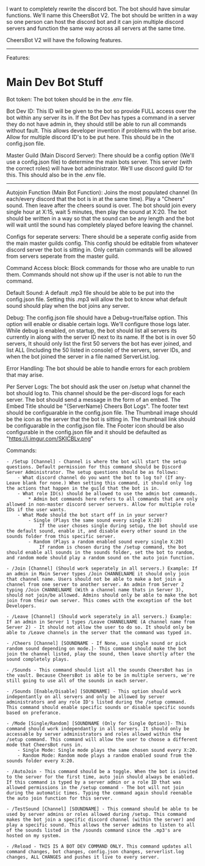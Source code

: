 I want to completely rewrite the discord bot. The bot should have simular functions. We'll name this CheersBot V2. The bot should be written in a way so one person can host the discord bot and it can join multiple discord servers and function the same way across all servers at the same time.

CheersBot V2 will have the following features.
___
Features:


# Main Dev Bot Stuff
Bot token: The bot token should be in the .env file.

Bot Dev ID: This ID will be given to the bot so provide FULL access over the bot within any server its in. If the Bot Dev has types a command in a server they do not have admin in, they should still be able to run all commands without fault. This allows developer invention if problems with the bot arise. Allow for multiple discord ID's to be put here. This should be in the config.json file.

Master Guild (Main Discord Server): There should be a config option (We'll use a config.json file) to determine the main bots server. This server (with the correct roles) will have bot administrator. We'll use discord guild ID for this. This should also be in the .env file.
___
Autojoin Function (Main Bot Function): Joins the most populated channel (In each/every discord that the bot is in at the same time). Play a "Cheers" sound. Then leave after the cheers sound is over. The bot should join every single hour at X:15, wait 5 minutes, then play the sound at X:20. The bot should be written in a way so that the sound can be any length and the bot will wait until the sound has completely played before leaving the channel.

Configs for seperate servers: There should be a seperate config aside from the main master guilds config. This config should be editable from whatever discord server the bot is sitting in. Only certain commands will be allowed from servers seperate from the master guild.

Command Access block: Block commands for those who are unable to run them. Commands should not show up if the user is not able to run the command.

Default Sound: A default .mp3 file should be able to be put into the config.json file. Setting this .mp3 will allow the bot to know what default sound should play when the bot joins any server.

Debug: The config.json file should have a Debug=true/false option. This option will enable or disable certain logs. We'll configure those logs later. While debug is enabled, on startup, the bot should list all servers its currently in along with the server ID next to its name. If the bot is in over 50 servers, It should only list the first 50 servers the bot has ever joined, and list ALL (Including the 50 listed in console) of the servers, server IDs, and when the bot joined the server in a file named ServerList.log.

Error Handling: The bot should be able to handle errors for each problem that may arise.

Per Server Logs: The bot should ask the user on /setup what channel the bot should log to. This channel should be the per-discord logs for each server. The bot should send a message in the form of an embed. The Embed Title should be "{ServerName} Cheers Bot Logs". The footer text should be configuarable in the config.json file. The Thumbnail image should be the icon as the server that the bot is sitting in. The thumbnail link should be configuarable in the config.json file. The Footer icon should be also configurable in the config.json file and it should be defaulted as "https://i.imgur.com/SKICBLv.png"

Commands:

    - /Setup [Channel] - Channel is where the bot will start the setup questions. Default permission for this command should be Discord Server Administrator. The setup questions should be as follows:
        - What discord channel do you want the bot to log to? (If any- Leave blank for none.) When setting this command, it should only log the actions that happen in the guild that the bot is in.
        - What role ID(s) should be allowed to use the admin bot commands.
            * Admin bot commands here refers to all commands that are only allowed in non-master discord server servers. Allow for multiple role IDs if the user wants.
        - What Mode should the bot start off in in your server?
            - Single (Plays the same sound every single X:20)
                If the user choses single during setup, the bot should use the default sound, enable it, and disable every other sound in the sounds folder from this specific server.
            - Random (Plays a random enabled sound every single X:20)
                If random is chosen during the /setup command, the bot should enable all sounds in the sounds folder, set the bot to random, and random mode should play a random sound on the auto join function.

    - /Join [Channel] (Should work seperately in all servers.) Example: If an admin in Main Server types /Join CHANNELNAME it should only join that channel name. Users should not be able to make a bot join a channel from one server to another server. An admin from Server 2 typing /Join CHANNELNAME (With a channel name thats in Server 3), should not join/be allowed. Admins should only be able to make the bot join from their own server. This comes with the exception of the bot Developers.

    - /Leave [Channel] (Should work seperately in all servers.) Example: If an admin in Server 1 types /Leave CHANNELNAME (A channel name from Server 2) - It should not allow the user to do so. It should only be able to /Leave channels in the server that the command was typed in.

    - /Cheers [Channel] [SOUNDNAME - If None, use single sound or pick random sound depending on mode.]- This command should make the bot join the channel listed, play the sound, then leave shortly after the sound completely plays.

    - /Sounds - This command should list all the sounds CheersBot has in the vault. Because CheersBot is able to be in multiple servers, we're still going to use all of the sounds in each server.

    - /Sounds [Enable/Disable] [SOUNDNAME] - This option should work indepentantly on all servers and only be allowed by server administrators and any role ID's listed during the /setup command. This command should enable specific sounds or disable specific sounds based on preferance. 

    - /Mode [Single/Random] [SOUNDNAME (Only for Single Option)]- This command should work independantly in all servers. It should only be accessable by server administrators and roles allowed within the /setup command. This command will allow the user to choose a different mode that CheersBot runs in. 
        - Single Mode: Single mode plays the same chosen sound every X:20.
        - Random Mode: Random mode plays a random enabled sound from the sounds folder every X:20.

    - /AutoJoin - This command should be a toggle. When the bot is invited to the server for the first time, auto join should always be enabled. If this command is typed by a server admin or a role ID that was allowed permissions in the /setup command - The bot will not join during the automatic times. Typing the command again should reenable the auto join function for this server.

    - /TestSound [Channel] [SOUNDNAME] - This command should be able to be used by server admins or roles allowed during /setup. This command makes the bot join a specific discord channel (within the server) and play a specific sound. This allows the server admins to listen to all of the sounds listed in the /sounds command since the .mp3's are hosted on my system.

    - /Reload - THIS IS A BOT DEV COMMAND ONLY. This command updates all command changes, bot changes, config.json changes, serverlist.log changes, ALL CHANGES and pushes it live to every server.